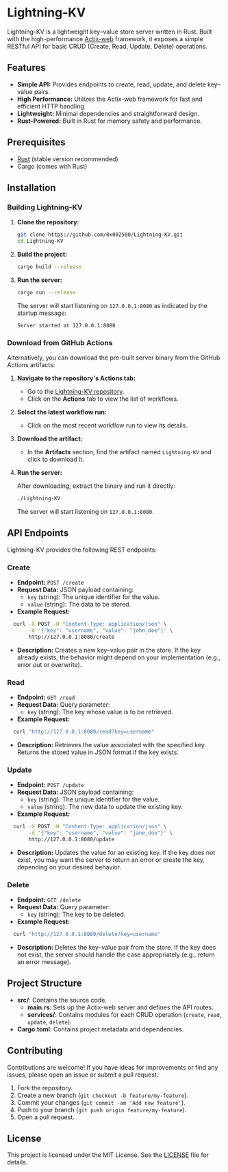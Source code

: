 # Lightning-KV

Lightning-KV is a lightweight key–value store server written in Rust. Built with the high-performance [Actix-web](https://actix.rs/) framework, it exposes a simple RESTful API for basic CRUD (Create, Read, Update, Delete) operations.

## Features

- **Simple API:** Provides endpoints to create, read, update, and delete key–value pairs.
- **High Performance:** Utilizes the Actix-web framework for fast and efficient HTTP handling.
- **Lightweight:** Minimal dependencies and straightforward design.
- **Rust-Powered:** Built in Rust for memory safety and performance.

## Prerequisites

- [Rust](https://www.rust-lang.org/tools/install) (stable version recommended)
- Cargo (comes with Rust)

## Installation

### Building Lightning-KV

1. **Clone the repository:**

    ```bash
   git clone https://github.com/0x002500/Lightning-KV.git
   cd Lightning-KV
   ```


2. **Build the project:**

    ```bash
   cargo build --release
   ```


3. **Run the server:**

    ```bash
   cargo run --release
   ```


    The server will start listening on `127.0.0.1:8080` as indicated by the startup message:  

    ```
   Server started at 127.0.0.1:8080
   ```


### Download from GitHub Actions

Alternatively, you can download the pre-built server binary from the GitHub Actions artifacts:

1. **Navigate to the repository's Actions tab:**

   - Go to the [Lightning-KV repository](https://github.com/0x002500/Lightning-KV).
   - Click on the **Actions** tab to view the list of workflows.

2. **Select the latest workflow run:**

   - Click on the most recent workflow run to view its details.

3. **Download the artifact:**

   - In the **Artifacts** section, find the artifact named `Lightning-KV` and click to download it.

4. **Run the server:**

    After downloading, extract the binary and run it directly:  

    ```bash
   ./Lightning-KV
   ```


    The server will start listening on `127.0.0.1:8080`.  

## API Endpoints

Lightning-KV provides the following REST endpoints:

### Create

- **Endpoint:** `POST /create`
- **Request Data:** JSON payload containing:
  - `key` (string): The unique identifier for the value.
  - `value` (string): The data to be stored.
- **Example Request:**

  
```bash
  curl -X POST -H "Content-Type: application/json" \
       -d '{"key": "username", "value": "john_doe"}' \
       http://127.0.0.1:8080/create
  ```


- **Description:** Creates a new key–value pair in the store. If the key already exists, the behavior might depend on your implementation (e.g., error out or overwrite).

### Read

- **Endpoint:** `GET /read`
- **Request Data:** Query parameter:
  - `key` (string): The key whose value is to be retrieved.
- **Example Request:**

  
```bash
  curl "http://127.0.0.1:8080/read?key=username"
  ```


- **Description:** Retrieves the value associated with the specified key. Returns the stored value in JSON format if the key exists.

### Update

- **Endpoint:** `POST /update`
- **Request Data:** JSON payload containing:
  - `key` (string): The unique identifier for the value.
  - `value` (string): The new data to update the existing key.
- **Example Request:**

  
```bash
  curl -X POST -H "Content-Type: application/json" \
       -d '{"key": "username", "value": "jane_doe"}' \
       http://127.0.0.1:8080/update
  ```


- **Description:** Updates the value for an existing key. If the key does not exist, you may want the server to return an error or create the key, depending on your desired behavior.

### Delete

- **Endpoint:** `GET /delete`
- **Request Data:** Query parameter:
  - `key` (string): The key to be deleted.
- **Example Request:**

  
```bash
  curl "http://127.0.0.1:8080/delete?key=username"
  ```


- **Description:** Deletes the key–value pair from the store. If the key does not exist, the server should handle the case appropriately (e.g., return an error message).

## Project Structure

- **src/**: Contains the source code.
  - **main.rs**: Sets up the Actix-web server and defines the API routes.
  - **services/**: Contains modules for each CRUD operation (`create`, `read`, `update`, `delete`).
- **Cargo.toml**: Contains project metadata and dependencies.

## Contributing

Contributions are welcome! If you have ideas for improvements or find any issues, please open an issue or submit a pull request.

1. Fork the repository.
2. Create a new branch (`git checkout -b feature/my-feature`).
3. Commit your changes (`git commit -am 'Add new feature'`).
4. Push to your branch (`git push origin feature/my-feature`).
5. Open a pull request.

## License

This project is licensed under the MIT License. See the [LICENSE](./LICENSE) file for details.
